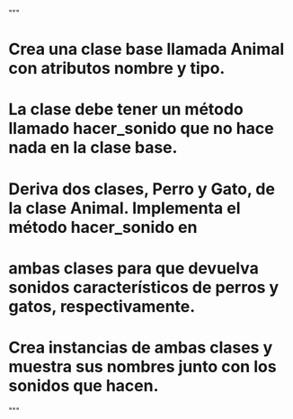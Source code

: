 """
# Crea una clase base llamada Animal con atributos nombre y tipo. 
# La clase debe tener un método llamado hacer_sonido que no hace nada en la clase base.

# Deriva dos clases, Perro y Gato, de la clase Animal. Implementa el método hacer_sonido en
#  ambas clases para que devuelva sonidos característicos de perros y gatos, respectivamente.
# Crea instancias de ambas clases y muestra sus nombres junto con los sonidos que hacen.
"""
